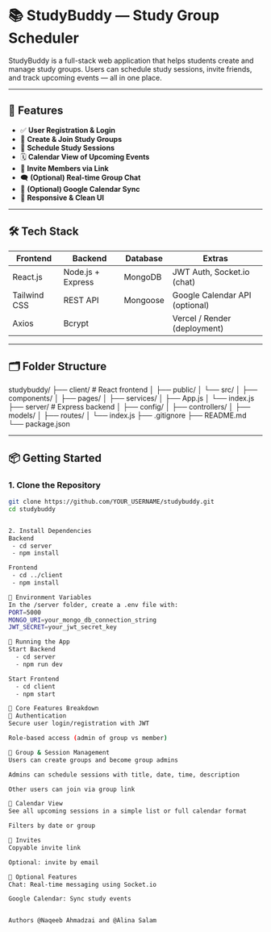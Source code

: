 # 📚 StudyBuddy — Study Group Scheduler

StudyBuddy is a full-stack web application that helps students create and manage study groups. Users can schedule study sessions, invite friends, and track upcoming events — all in one place.

---

## 🚀 Features

- ✅ **User Registration & Login**
- 👥 **Create & Join Study Groups**
- 📅 **Schedule Study Sessions**
- 🗓️ **Calendar View of Upcoming Events**
- 🔗 **Invite Members via Link**
- 🗨️ **(Optional) Real-time Group Chat**
- 🔄 **(Optional) Google Calendar Sync**
- 🎨 **Responsive & Clean UI**

---

## 🛠 Tech Stack

| Frontend        | Backend         | Database    | Extras                        |
|------------------|------------------|-------------|-------------------------------|
| React.js         | Node.js + Express| MongoDB     | JWT Auth, Socket.io (chat)    |
| Tailwind CSS     | REST API         | Mongoose    | Google Calendar API (optional)|
| Axios            | Bcrypt           |             | Vercel / Render (deployment)  |

---

## 🗂 Folder Structure

studybuddy/
├── client/ # React frontend
│ ├── public/
│ └── src/
│ ├── components/
│ ├── pages/
│ ├── services/
│ ├── App.js
│ └── index.js
├── server/ # Express backend
│ ├── config/
│ ├── controllers/
│ ├── models/
│ ├── routes/
│ └── index.js
├── .gitignore
├── README.md
└── package.json


---

## 📦 Getting Started

### 1. Clone the Repository
```bash
git clone https://github.com/YOUR_USERNAME/studybuddy.git
cd studybuddy


2. Install Dependencies
Backend
 - cd server
 - npm install

Frontend
 - cd ../client
 - npm install

🔐 Environment Variables
In the /server folder, create a .env file with:
PORT=5000
MONGO_URI=your_mongo_db_connection_string
JWT_SECRET=your_jwt_secret_key

🧪 Running the App
Start Backend
  - cd server
  - npm run dev

Start Frontend
  - cd client
  - npm start

🎯 Core Features Breakdown
🔐 Authentication
Secure user login/registration with JWT

Role-based access (admin of group vs member)

📅 Group & Session Management
Users can create groups and become group admins

Admins can schedule sessions with title, date, time, description

Other users can join via group link

📆 Calendar View
See all upcoming sessions in a simple list or full calendar format

Filters by date or group

🔗 Invites
Copyable invite link

Optional: invite by email

🔄 Optional Features
Chat: Real-time messaging using Socket.io

Google Calendar: Sync study events


Authors @Naqeeb Ahmadzai and @Alina Salam

